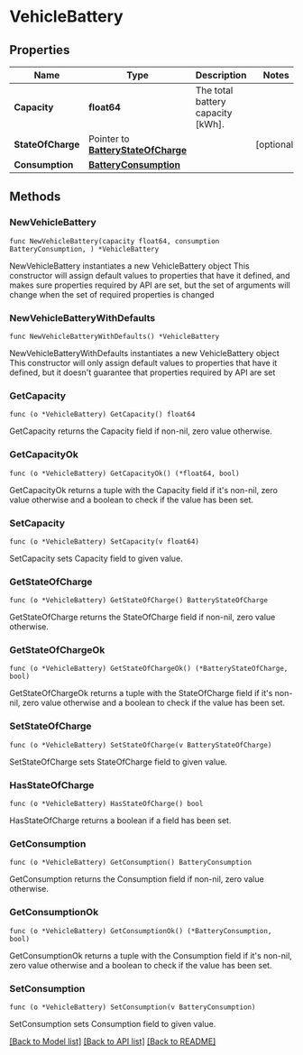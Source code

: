 # VehicleBattery

## Properties

Name | Type | Description | Notes
------------ | ------------- | ------------- | -------------
**Capacity** | **float64** | The total battery capacity [kWh]. | 
**StateOfCharge** | Pointer to [**BatteryStateOfCharge**](BatteryStateOfCharge.md) |  | [optional] 
**Consumption** | [**BatteryConsumption**](BatteryConsumption.md) |  | 

## Methods

### NewVehicleBattery

`func NewVehicleBattery(capacity float64, consumption BatteryConsumption, ) *VehicleBattery`

NewVehicleBattery instantiates a new VehicleBattery object
This constructor will assign default values to properties that have it defined,
and makes sure properties required by API are set, but the set of arguments
will change when the set of required properties is changed

### NewVehicleBatteryWithDefaults

`func NewVehicleBatteryWithDefaults() *VehicleBattery`

NewVehicleBatteryWithDefaults instantiates a new VehicleBattery object
This constructor will only assign default values to properties that have it defined,
but it doesn't guarantee that properties required by API are set

### GetCapacity

`func (o *VehicleBattery) GetCapacity() float64`

GetCapacity returns the Capacity field if non-nil, zero value otherwise.

### GetCapacityOk

`func (o *VehicleBattery) GetCapacityOk() (*float64, bool)`

GetCapacityOk returns a tuple with the Capacity field if it's non-nil, zero value otherwise
and a boolean to check if the value has been set.

### SetCapacity

`func (o *VehicleBattery) SetCapacity(v float64)`

SetCapacity sets Capacity field to given value.


### GetStateOfCharge

`func (o *VehicleBattery) GetStateOfCharge() BatteryStateOfCharge`

GetStateOfCharge returns the StateOfCharge field if non-nil, zero value otherwise.

### GetStateOfChargeOk

`func (o *VehicleBattery) GetStateOfChargeOk() (*BatteryStateOfCharge, bool)`

GetStateOfChargeOk returns a tuple with the StateOfCharge field if it's non-nil, zero value otherwise
and a boolean to check if the value has been set.

### SetStateOfCharge

`func (o *VehicleBattery) SetStateOfCharge(v BatteryStateOfCharge)`

SetStateOfCharge sets StateOfCharge field to given value.

### HasStateOfCharge

`func (o *VehicleBattery) HasStateOfCharge() bool`

HasStateOfCharge returns a boolean if a field has been set.

### GetConsumption

`func (o *VehicleBattery) GetConsumption() BatteryConsumption`

GetConsumption returns the Consumption field if non-nil, zero value otherwise.

### GetConsumptionOk

`func (o *VehicleBattery) GetConsumptionOk() (*BatteryConsumption, bool)`

GetConsumptionOk returns a tuple with the Consumption field if it's non-nil, zero value otherwise
and a boolean to check if the value has been set.

### SetConsumption

`func (o *VehicleBattery) SetConsumption(v BatteryConsumption)`

SetConsumption sets Consumption field to given value.



[[Back to Model list]](../README.md#documentation-for-models) [[Back to API list]](../README.md#documentation-for-api-endpoints) [[Back to README]](../README.md)



